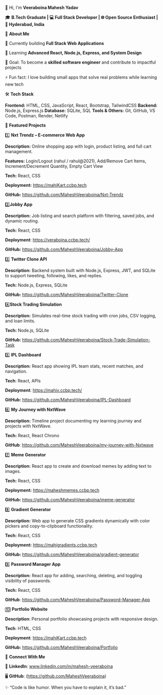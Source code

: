 👋 Hi, I'm **Veeraboina Mahesh Yadav**

🎓 **B.Tech Graduate | 💻 Full Stack Developer | 🌐 Open Source Enthusiast | 📍 Hyderabad, India**


🚀 **About Me**

🔭 Currently building **Full Stack Web Applications**

🌱 Learning **Advanced React, Node.js, Express, and System Design**

🎯 Goal: To become a **skilled software engineer** and contribute to impactful projects

⚡ Fun fact: I love building small apps that solve real problems while learning new tech


🛠 **Tech Stack**

**Frontend:** HTML, CSS, JavaScript, React, Bootstrap, TailwindCSS
**Backend:** Node.js, Express.js
**Database:** SQLite, SQL
**Tools & Others:** Git, GitHub, VS Code, Postman, Render, Netlify


📌 **Featured Projects**

1️⃣ **Nxt Trendz – E-commerce Web App**

**Description:** Online shopping app with login, product listing, and full cart management.

**Features:** Login/Logout (rahul / rahul@2021), Add/Remove Cart Items, Increment/Decrement Quantity, Empty Cart View

**Tech:** React, CSS

**Deployment:** https://mahiKart.ccbp.tech

**GitHub:** https://github.com/MaheshVeeraboina/Nxt-Trendz


2️⃣**Jobby App**

**Description:** Job listing and search platform with filtering, saved jobs, and dynamic routing.

**Tech:** React, CSS

**Deployment**: https://veraboina.ccbp.tech/

**GitHub:** https://github.com/MaheshVeeraboina/Jobby-App


3️⃣ **Twitter Clone API**

**Description:** Backend system built with Node.js, Express, JWT, and SQLite to support tweeting, following, likes, and replies.

**Tech:** Node.js, Express, SQLite

**GitHub:** https://github.com/MaheshVeeraboina/Twitter-Clone


4️⃣**Stock Trading Simulation**

**Description:** Simulates real-time stock trading with cron jobs, CSV logging, and loan limits.

**Tech:** Node.js, SQLite

**GitHub:** https://github.com/MaheshVeeraboina/Stock-Trade-Simulation-Task


5️⃣ **IPL Dashboard**

**Description:** React app showing IPL team stats, recent matches, and navigation.

**Tech**: React, APIs

**Deployment**: https://mahiv.ccbp.tech/

**GitHub:** https://github.com/MaheshVeeraboina/IPL-Dashboard


6️⃣ **My Journey with NxtWave**

**Description:** Timeline project documenting my learning journey and projects with NxtWave.

**Tech:** React, React Chrono

**GitHub**: https://github.com/MaheshVeeraboina/my-journey-with-Nxtwave


7️⃣ **Meme Generator**

**Description:** React app to create and download memes by adding text to images.

**Tech:** React, CSS

**Deployment:** https://maheshmemes.ccbp.tech

**GitHub:** https://github.com/MaheshVeeraboina/meme-generator


8️⃣ **Gradient Generator**

**Description:** Web app to generate CSS gradients dynamically with color pickers and copy-to-clipboard functionality.

**Tech:** React, CSS

**Deployment:** https://mahigradients.ccbp.tech

**GitHub:** https://github.com/MaheshVeeraboina/gradient-generator


9️⃣ **Password Manager App**

**Description:** React app for adding, searching, deleting, and toggling visibility of passwords.

**Tech:** React, CSS

**GitHub**: https://github.com/MaheshVeeraboina/Password-Manager-App


🔟 **Portfolio Website**

**Description**: Personal portfolio showcasing projects with responsive design.

**Tech**: HTML, CSS

**Deployment**: https://mahiKart.ccbp.tech

**GitHub:** https://github.com/MaheshVeeraboina/Portfolio


🤝 **Connect With Me**

💼 **LinkedIn**: www.linkedin.com/in/mahesh-veeraboina

🖥️ **GitHub**: (https://github.com/MaheshVeeraboina)


✨ “Code is like humor. When you have to explain it, it’s bad.”
